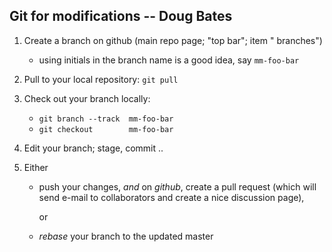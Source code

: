 ## Git for modifications  -- Doug Bates

1. Create a branch on github (main repo page; "top bar"; item "<n> branches")
   - using initials in the branch name is a good idea, say `mm-foo-bar`
2. Pull to your local repository: `git pull`
3. Check out your branch locally:
   - `git branch --track  mm-foo-bar`
   - `git checkout        mm-foo-bar`

4. Edit your branch;  stage, commit ..

5. Either
   - push your changes, *and* on _github_, create a pull request
	 (which will send e-mail to collaborators and create a nice discussion
	 page),

	 or

   - _rebase_ your branch to the updated master

